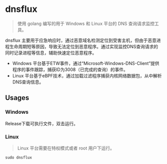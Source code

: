 # dnsflux

> 使用 golang 编写的用于 Windows 和 Linux 平台的 DNS 查询请求监控工具。

dnsflux 主要用于应急响应时，通过恶意域名检测定位到受害主机，但由于恶意进程生命周期短等原因，导致无法定位到恶意程序。通过实现监控DNS查询请求的同时记录进程等信息，辅助快速定位恶意程序。

- Windows 平台基于ETW事件，通过“Microsoft-Windows-DNS-Client”提供程序的事件跟踪，捕获ID为3008（已完成的查询）的事件。
- Linux 平台基于eBPF技术，通过加载过滤程序捕获内核网络数据包，从中解析DNS查询信息。

## Usages

### Windows

Release下载可执行文件，双击运行。

### Linux
> Linux 平台需要在特权模式或者 root 用户下运行。

```
sudo dnsflux
```
